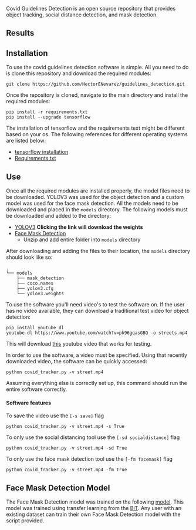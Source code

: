 Covid Guidelines Detection is an open source repository that provides object tracking, social distance detection, and mask detection.

## Results

## Installation
To use the covid guidelines detection software is simple. All you need to do is clone this repository and download the required modules:
```
git clone https://github.com/HectorENevarez/guidelines_detection.git
```
Once the repository is cloned, navigate to the main directory and install the required modules:
```
pip install -r requirements.txt
pip install --upgrade tensorflow
```
The installation of tensorflow and the requirements text might be different based on your os. The following references for different operating systems are listed below:
- [tensorflow installation](https://www.tensorflow.org/install/pip)
- [Requirements.txt](https://pip.pypa.io/en/stable/reference/pip_install/#requirements-file-format)

## Use
Once all the required modules are installed properly, the model files need to be downloaded. YOLOV3 was used for the object detection and a custom model was used 
for the face mask detection. All the models need to be downloaded and placed in the ```models``` directory. The following models must be downloaded and added to the directory:
- [YOLOV3](https://pjreddie.com/media/files/yolov3.weights) **Clicking the link will download the weights**
- [Face Mask Detection](https://www.dropbox.com/sh/31i8o4cc2p89oqw/AADO4pm50JzxGdwGUNCKngVBa?dl=0)
  * Unzip and add entire folder into ```models``` directory
  
After downloading and adding the files to their location, the ```models``` directory should look like so:
```
.
└── models
    ├── mask_detection
    ├── coco.names
    ├── yolov3.cfg
    └── yolov3.weights
```
To use the software you'll need video's to test the software on. If the user has no video available, they can download
a traditional test video for object detection:
```
pip install youtube_dl
youtube-dl https://www.youtube.com/watch?v=pk96gqasGBQ -o streets.mp4
```
This will download [this](https://www.youtube.com/watch?v=pk96gqasGBQ) youtube video that works for testing. <br>

In order to use the software, a video must be specified. Using that recently downloaded video, the software can be quickly accessed:
```
python covid_tracker.py -v street.mp4
```
Assuming everything else is correctly set up, this command should run the entire software correctly.

#### Software features
To save the video use the ```[-s save]``` flag
```
python covid_tracker.py -v street.mp4 -s True
```

To only use the social distancing tool use the ```[-sd socialdistance]``` flag
```
python covid_tracker.py -v street.mp4 -sd True
```

To only use the face mask detection tool use the ```[-fm facemask]``` flag
```
python covid_tracker.py -v street.mp4 -fm True
```

## Face Mask Detection Model
The Face Mask Detection model was trained on the following [model](https://github.com/HectorENevarez/guidelines_detection/blob/main/Training_Model/face_mask_detection.ipynb). This model was trained using transfer learning from the [BiT](https://blog.tensorflow.org/2020/05/bigtransfer-bit-state-of-art-transfer-learning-computer-vision.html). Any user with an existing dataset can train their own Face Mask Detection model with the script provided.
